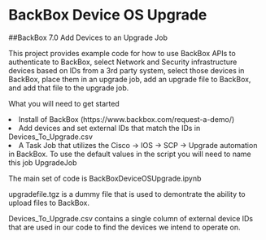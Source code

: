 # BackBox Device OS Upgrade
##BackBox 7.0 Add Devices to an Upgrade Job

This project provides example code for how to use BackBox APIs to authenticate to BackBox, select Network and Security infrastructure devices based on IDs from a 3rd party system, select those devices in BackBox, place them in an upgrade job, add an upgrade file to BackBox, and add that file to the upgrade job. 

What you will need to get started
<li>Install of BackBox (https://www.backbox.com/request-a-demo/)</li>
<li>Add devices and set external IDs that match the IDs in Devices_To_Upgrade.csv</li>
<li>A Task Job that utilizes the Cisco -> IOS -> SCP -> Upgrade automation in BackBox. To use the default values in the script you will need to name this job UpgradeJob </li>

The main set of code is BackBoxDeviceOSUpgrade.ipynb

upgradefile.tgz is a dummy file that is used to demontrate the ability to upload files to BackBox.

Devices_To_Upgrade.csv contains a single column of external device IDs that are used in our code to find the devices we intend to operate on.
